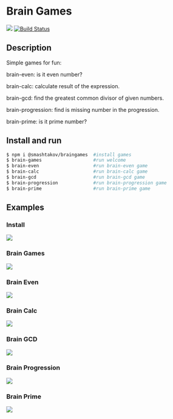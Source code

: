 # **Brain Games**
<a href="https://codeclimate.com/github/smashtakov/backend-project-lvl1/maintainability"><img src="https://api.codeclimate.com/v1/badges/4d71e176406d52a796eb/maintainability" /></a> [![Build Status](https://travis-ci.org/smashtakov/backend-project-lvl1.svg?branch=master)](https://travis-ci.org/smashtakov/backend-project-lvl1)

## **Description**

Simple games for fun:

brain-even: is it even number?

brain-calc: calculate result of the expression.

brain-gcd: find the greatest common divisor of given numbers.

brain-progression: find is missing number in the progression.

brain-prime: is it prime number?

## **Install and run**
```sh
$ npm i @smashtakov/braingames  #install games
$ brain-games                   #run welcome
$ brain-even                    #run brain-even game
$ brain-calc                    #run brain-calc game
$ brain-gcd                     #run brain-gcd game
$ brain-progression             #run brain-progression game
$ brain-prime                   #run brain-prime game
```
## **Examples**

### Install
<a href="https://asciinema.org/a/uHYcd8fjghG50TnAGhayjiXia" target="_blank"><img src="https://asciinema.org/a/uHYcd8fjghG50TnAGhayjiXia.svg" /></a>

### Brain Games
<a href="https://asciinema.org/a/k86mOwGCeGnynQSus9mtQModP" target="_blank"><img src="https://asciinema.org/a/k86mOwGCeGnynQSus9mtQModP.svg" /></a>

### Brain Even
<a href="https://asciinema.org/a/aHp4vqrfRQTPPo5iXyHkERNCt" target="_blank"><img src="https://asciinema.org/a/aHp4vqrfRQTPPo5iXyHkERNCt.svg" /></a>

### Brain Calc
<a href="https://asciinema.org/a/T9QI90zetUD5mqAF9dGWtouiC" target="_blank"><img src="https://asciinema.org/a/T9QI90zetUD5mqAF9dGWtouiC.svg" /></a>

### Brain GCD
<a href="https://asciinema.org/a/xJBS0P1R7if1E18323WdANA37" target="_blank"><img src="https://asciinema.org/a/xJBS0P1R7if1E18323WdANA37.svg" /></a>

### Brain Progression
<a href="https://asciinema.org/a/a9Qu4EXiZXkYo8mzr0JmbnX43" target="_blank"><img src="https://asciinema.org/a/a9Qu4EXiZXkYo8mzr0JmbnX43.svg" /></a>

### Brain Prime
<a href="https://asciinema.org/a/vXdle10Qxg4u5nvR1U9NItEOa" target="_blank"><img src="https://asciinema.org/a/vXdle10Qxg4u5nvR1U9NItEOa.svg" /></a>